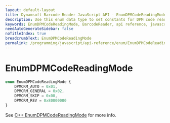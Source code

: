 ```yaml
---
layout: default-layout
title: Dynamsoft Barcode Reader JavaScript API - EnumDPMCodeReadingMode
description: Use this enum data type to set constants for DPM code reading mode of barcodes in your Dynamsoft Barcode Reader project for JavaScript.
keywords: EnumDPMCodeReadingMode, BarcodeReader, api reference, javascript, js
needAutoGenerateSidebar: false
noTitleIndex: true
breadcrumbText: EnumDPMCodeReadingMode
permalink: /programming/javascript/api-reference/enum/EnumDPMCodeReadingMode.html
---
```



# EnumDPMCodeReadingMode

```ts
enum EnumDPMCodeReadingMode { 
    DPMCRM_AUTO = 0x01, 
    DPMCRM_GENERAL = 0x02,
    DPMCRM_SKIP = 0x00,
    DPMCRM_REV = 0x80000000
}
```

See [C++ EnumDPMCodeReadingMode](https://www.dynamsoft.com/barcode-reader/parameters/enum/parameter-mode-enums.html?ver=latest#dpmcodereadingmode) for more info.
